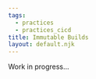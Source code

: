 ```yaml
---
tags:
  - practices
  - practices_cicd
title: Immutable Builds
layout: default.njk
---
```


Work in progress...
